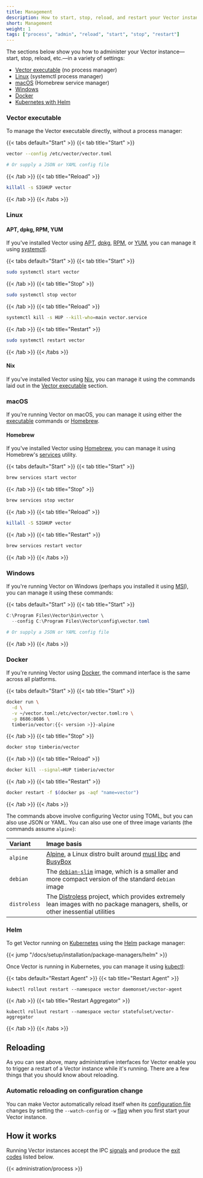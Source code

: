 ```yaml
---
title: Management
description: How to start, stop, reload, and restart your Vector instance
short: Management
weight: 1
tags: ["process", "admin", "reload", "start", "stop", "restart"]
---
```


The sections below show you how to administer your Vector instance—start, stop, reload, etc.—in a variety of settings:

* [Vector executable](#vector-executable) (no process manager)
* [Linux](#linux) (systemctl process manager)
* [macOS](#macos) (Homebrew service manager)
* [Windows](#windows)
* [Docker](#docker)
* [Kubernetes with Helm](#helm)

### Vector executable

To manage the Vector executable directly, without a process manager:

{{< tabs default="Start" >}}
{{< tab title="Start" >}}

```bash
vector --config /etc/vector/vector.toml

# Or supply a JSON or YAML config file
```

{{< /tab >}}
{{< tab title="Reload" >}}

```bash
killall -s SIGHUP vector
```

{{< /tab >}}
{{< /tabs >}}

### Linux

#### APT, dpkg, RPM, YUM

If you've installed Vector using [APT], [dpkg], [RPM], or [YUM], you can manage it using [systemctl].

{{< tabs default="Start" >}}
{{< tab title="Start" >}}

```bash
sudo systemctl start vector
```

{{< /tab >}}
{{< tab title="Stop" >}}

```bash
sudo systemctl stop vector
```

{{< /tab >}}
{{< tab title="Reload" >}}

```bash
systemctl kill -s HUP --kill-who=main vector.service
```

{{< /tab >}}
{{< tab title="Restart" >}}

```bash
sudo systemctl restart vector
```

{{< /tab >}}
{{< /tabs >}}

#### Nix

If you've installed Vector using [Nix], you can manage it using the commands laid out in the [Vector
executable](#vector-executable) section.

### macOS

If you're running Vector on macOS, you can manage it using either the [executable](#vector-executable) commands or
[Homebrew](#homebrew).

#### Homebrew

If you've installed Vector using [Homebrew], you can manage it using Homebrew's [services][brew_services] utility.

{{< tabs default="Start" >}}
{{< tab title="Start" >}}

```bash
brew services start vector
```

{{< /tab >}}
{{< tab title="Stop" >}}

```bash
brew services stop vector
```

{{< /tab >}}
{{< tab title="Reload" >}}

```bash
killall -S SIGHUP vector
```

{{< /tab >}}
{{< tab title="Restart" >}}

```bash
brew services restart vector
```

{{< /tab >}}
{{< /tabs >}}

### Windows

If you're running Vector on Windows (perhaps you installed it using [MSI]), you can manage it using these commands:

{{< tabs default="Start" >}}
{{< tab title="Start" >}}

```powershell
C:\Program Files\Vector\bin\vector \
  --config C:\Program Files\Vector\config\vector.toml

# Or supply a JSON or YAML config file
```

{{< /tab >}}
{{< /tabs >}}

### Docker

If you're running Vector using [Docker], the command interface is the same across all platforms.

{{< tabs default="Start" >}}
{{< tab title="Start" >}}

```bash
docker run \
  -d \
  -v ~/vector.toml:/etc/vector/vector.toml:ro \
  -p 8686:8686 \
  timberio/vector:{{< version >}}-alpine
```

{{< /tab >}}
{{< tab title="Stop" >}}

```bash
docker stop timberio/vector
```

{{< /tab >}}
{{< tab title="Reload" >}}

```bash
docker kill --signal=HUP timberio/vector
```

{{< /tab >}}
{{< tab title="Restart" >}}

```bash
docker restart -f $(docker ps -aqf "name=vector")
```

{{< /tab >}}
{{< /tabs >}}

The commands above involve configuring Vector using TOML, but you can also use JSON or YAML. You can also use one of
three image variants (the commands assume `alpine`):

Variant | Image basis
:-------|:-----------
`alpine` | [Alpine](https://hub.docker.com/_/alpine), a Linux distro built around [musl libc](https://www.musl-libc.org) and [BusyBox](https://busybox.net)
`debian` | The [`debian-slim`](https://hub.docker.com/_/debian) image, which is a smaller and more compact version of the standard `debian` image
`distroless` | The [Distroless](https://github.com/GoogleContainerTools/distroless) project, which provides extremely lean images with no package managers, shells, or other inessential utilities

### Helm

To get Vector running on [Kubernetes] using the [Helm] package manager:

{{< jump "/docs/setup/installation/package-managers/helm" >}}

Once Vector is running in Kubernetes, you can manage it using [kubectl]:

{{< tabs default="Restart Agent" >}}
{{< tab title="Restart Agent" >}}

```shell
kubectl rollout restart --namespace vector daemonset/vector-agent
```

{{< /tab >}}
{{< tab title="Restart Aggregator" >}}

```shell
kubectl rollout restart --namespace vector statefulset/vector-aggregator
```

{{< /tab >}}
{{< /tabs >}}

## Reloading

As you can see above, many administrative interfaces for Vector enable you to trigger a restart of a Vector instance while it's running. There are a few things that you should know about reloading.

### Automatic reloading on configuration change

You can make Vector automatically reload itself when its [configuration file][configuration] changes by setting the `--watch-config` or `-w` [flag][watch_config] when you first start your Vector instance.

## How it works

Running Vector instances accept the IPC [signals](#signals) and produce the [exit codes](#exit-codes) listed below.

{{< administration/process >}}

[apt]: /docs/setup/installation/package-managers/apt
[brew_services]: https://github.com/Homebrew/homebrew-services
[bug]: https://github.com/vectordotdev/vector/issues/new?labels=type%3A+bug
[configuration]: /docs/reference/configuration
[docker]: /docs/setup/installation/platforms/docker
[dpkg]: /docs/setup/installation/package-managers/dpkg
[helm]: https://helm.sh
[homebrew]: /docs/setup/installation/package-managers/homebrew
[kubectl]: https://kubernetes.io/docs/reference/kubectl
[kubernetes]: https://kubernetes.io
[msi]: /docs/setup/installation/package-managers/msi
[nix]: /docs/setup/installation/package-managers/nix
[rpm]: /docs/setup/installation/package-managers/rpm
[sources]: /docs/reference/configuration/sources
[systemctl]: https://man7.org/linux/man-pages//man1/systemctl.1.html
[watch_config]: /docs/reference/cli/#vector-watch-config
[yum]: /docs/setup/installation/package-managers/yum

